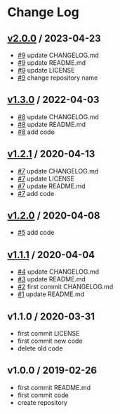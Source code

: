 # Change Log

## [v2.0.0](https://github.com/KoyanagiHitoshi/AtCoder-Classification/releases/tag/v2.0.0) / 2023-04-23

* [#9](https://github.com/KoyanagiHitoshi/AtCoder-Classification/pull/9) update CHANGELOG.md
* [#9](https://github.com/KoyanagiHitoshi/AtCoder-Classification/pull/9) update README.md 
* [#9](https://github.com/KoyanagiHitoshi/AtCoder-Classification/pull/9) update LICENSE
* [#9](https://github.com/KoyanagiHitoshi/AtCoder-Classification/pull/9) change repository name

## [v1.3.0](https://github.com/KoyanagiHitoshi/AtCoder-Classification/releases/tag/v1.3.0) / 2022-04-03

* [#8](https://github.com/KoyanagiHitoshi/AtCoder-Classification/pull/8) update CHANGELOG.md
* [#8](https://github.com/KoyanagiHitoshi/AtCoder-Classification/pull/8) update README.md 
* [#8](https://github.com/KoyanagiHitoshi/AtCoder-Classification/pull/8) add code

## [v1.2.1](https://github.com/KoyanagiHitoshi/AtCoder-Classification/releases/tag/v1.2.1) / 2020-04-13

* [#7](https://github.com/KoyanagiHitoshi/AtCoder-Classification/pull/7) update CHANGELOG.md 
* [#7](https://github.com/KoyanagiHitoshi/AtCoder-Classification/pull/7) update LICENSE
* [#7](https://github.com/KoyanagiHitoshi/AtCoder-Classification/pull/7) update README.md 
* [#7](https://github.com/KoyanagiHitoshi/AtCoder-Classification/pull/7) add code

## [v1.2.0](https://github.com/KoyanagiHitoshi/AtCoder-Classification/releases/tag/v1.2.0) / 2020-04-08

* [#5](https://github.com/KoyanagiHitoshi/AtCoder-Classification/pull/5) add code

## [v1.1.1](https://github.com/KoyanagiHitoshi/AtCoder-Classification/releases/tag/v1.1.1) / 2020-04-04

* [#4](https://github.com/KoyanagiHitoshi/AtCoder-Classification/pull/4) update CHANGELOG.md
* [#3](https://github.com/KoyanagiHitoshi/AtCoder-Classification/pull/3) update README.md
* [#2](https://github.com/KoyanagiHitoshi/AtCoder-Classification/pull/2) first commit CHANGELOG.md
* [#1](https://github.com/KoyanagiHitoshi/AtCoder-Classification/pull/1) update README.md

## v1.1.0 / 2020-03-31

* first commit LICENSE
* first commit new code
* delete old code

## v1.0.0 / 2019-02-26

* first commit README.md
* first commit code
* create repository
